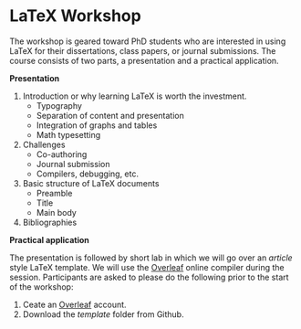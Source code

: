 # LaTeX Workshop
The workshop is geared toward PhD students who are interested in using LaTeX for their dissertations, class papers, or journal submissions. The course consists of two parts, a presentation and a practical application.

**Presentation**
1. Introduction or why learning LaTeX is worth the investment.
    * Typography
    * Separation of content and presentation
    * Integration of graphs and tables
    * Math typesetting
2. Challenges
    * Co-authoring
    * Journal submission
    * Compilers, debugging, etc.
3. Basic structure of LaTeX documents
    * Preamble
    * Title
    * Main body
4. Bibliographies

**Practical application**

The presentation is followed by short lab in which we will go over an *article* style LaTeX template. We will use the [Overleaf](https://www.overleaf.com) online compiler during the session. Participants are asked to please do the following prior to the start of the workshop:

1. Ceate an [Overleaf](https://www.overleaf.com) account.
2. Download the *template* folder from Github.
